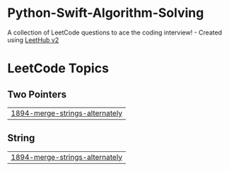 # Python-Swift-Algorithm-Solving
A collection of LeetCode questions to ace the coding interview! - Created using [LeetHub v2](https://github.com/arunbhardwaj/LeetHub-2.0)

<!---LeetCode Topics Start-->
# LeetCode Topics
## Two Pointers
|  |
| ------- |
| [1894-merge-strings-alternately](https://github.com/5giran/Python-Swift-Algorithm-Solving/tree/master/1894-merge-strings-alternately) |
## String
|  |
| ------- |
| [1894-merge-strings-alternately](https://github.com/5giran/Python-Swift-Algorithm-Solving/tree/master/1894-merge-strings-alternately) |
<!---LeetCode Topics End-->